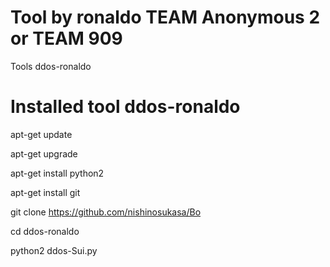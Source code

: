 # Tool by ronaldo TEAM Anonymous 2 or TEAM 909
Tools ddos-ronaldo
# Installed tool ddos-ronaldo

apt-get update 

apt-get upgrade

apt-get install python2

apt-get install git

git clone 
https://github.com/nishinosukasa/Bo

cd ddos-ronaldo

python2 ddos-Sui.py
